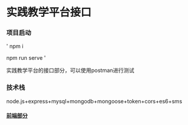 # 实践教学平台接口


### 项目启动

'
  npm i 
  
  npm run serve
'

实践教学平台的接口部分，可以使用postman进行测试

### 技术栈

node.js+express+mysql+mongodb+mongoose+token+cors+es6+sms

#### [前端部分](https://github.com/zhangrenyuan123/teaching_platform)

